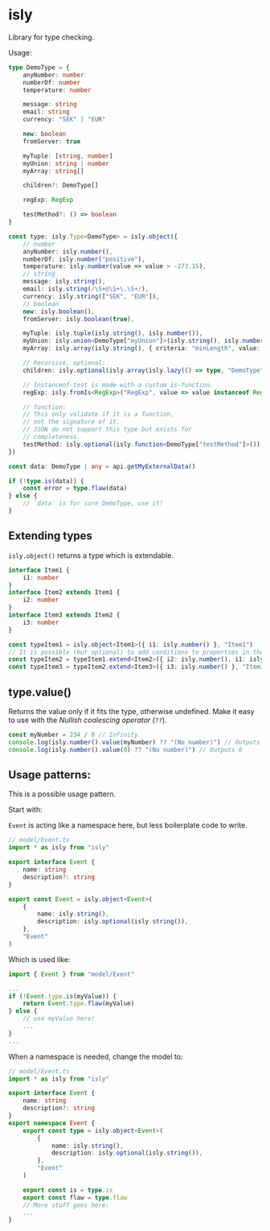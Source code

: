 # isly

Library for type checking.

Usage:

```typescript
type DemoType = {
	anyNumber: number
	numberOf: number
	temperature: number

	message: string
	email: string
	currency: "SEK" | "EUR"

	new: boolean
	fromServer: true

	myTuple: [string, number]
	myUnion: string | number
	myArray: string[]

	children?: DemoType[]

	regExp: RegExp

	testMethod?: () => boolean
}

const type: isly.Type<DemoType> = isly.object({
	// number
	anyNumber: isly.number(),
	numberOf: isly.number("positive"),
	temperature: isly.number(value => value > -273.15),
	// string
	message: isly.string(),
	email: isly.string(/\S+@\S+\.\S+/),
	currency: isly.string(["SEK", "EUR"]),
	// boolean
	new: isly.boolean(),
	fromServer: isly.boolean(true),

	myTuple: isly.tuple(isly.string(), isly.number()),
	myUnion: isly.union<DemoType["myUnion"]>(isly.string(), isly.number()),
	myArray: isly.array(isly.string(), { criteria: "minLength", value: 1 }),

	// Recursive, optional:
	children: isly.optional(isly.array(isly.lazy(() => type, "DemoType"))),

	// Instanceof-test is made with a custom is-function.
	regExp: isly.fromIs<RegExp>("RegExp", value => value instanceof RegExp),

	// function:
	// This only validate if it is a function,
	// not the signature of it.
	// JSON do not support this type but exists for
	// completeness.
	testMethod: isly.optional(isly.function<DemoType["testMethod"]>()),
})

const data: DemoType | any = api.getMyExternalData()

if (!type.is(data)) {
	const error = type.flaw(data)
} else {
	// `data` is for sure DemoType, use it!
}
```

## Extending types

`isly.object()` returns a type which is extendable.

```typescript
interface Item1 {
	i1: number
}
interface Item2 extends Item1 {
	i2: number
}
interface Item3 extends Item2 {
	i3: number
}

const typeItem1 = isly.object<Item1>({ i1: isly.number() }, "Item1")
// It is possible (but optional) to add conditions to properties in the base-type:
const typeItem2 = typeItem1.extend<Item2>({ i2: isly.number(), i1: isly.number(value => value >= 400) }, "Item2")
const typeItem3 = typeItem2.extend<Item3>({ i3: isly.number() }, "Item3")
```

## type.value()

Returns the value only if it fits the type, otherwise undefined. Make it easy to use with the _Nullish coalescing operator_ (`??`).

```typescript
const myNumber = 234 / 0 // Infinity
console.log(isly.number().value(myNumber) ?? "(No number)") // Outputs (No number)
console.log(isly.number().value(0) ?? "(No number)") // Outputs 0
```

## Usage patterns:

This is a possible usage pattern.

Start with:

`Event` is acting like a namespace here, but less boilerplate code to write.

```typescript
// model/Event.ts
import * as isly from "isly"

export interface Event {
	name: string
	description?: string
}

export const Event = isly.object<Event>(
	{
		name: isly.string(),
		description: isly.optional(isly.string()),
	},
	"Event"
)
```

Which is used like:

```typescript
import { Event } from "model/Event"

...
if (!Event.type.is(myValue)) {
	return Event.type.flaw(myValue)
} else {
	// use myValue here!
	...
}
...

```

When a namespace is needed, change the model to:

```typescript
// model/Event.ts
import * as isly from "isly"

export interface Event {
	name: string
	description?: string
}
export namespace Event {
	export const type = isly.object<Event>(
		{
			name: isly.string(),
			description: isly.optional(isly.string()),
		},
		"Event"
	)

	export const is = type.is
	export const flaw = type.flaw
	// More stuff goes here:
	...
}
```
